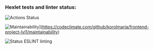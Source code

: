 ### Hexlet tests and linter status:
![Actions Status](/workflows/hexlet-check/badge.svg)


![Maintainability](https://api.codeclimate.com/v1/badges/a99a88d28ad37a79dbf6/maintainability)](https://codeclimate.com/github/korolmaria/frontend-project-lvl1/maintainability)

![Status ESLINT linting](https://github.com/korolmaria/frontend-project-lvl1/workflows/front-project-lv1-basics/badge.svg)

